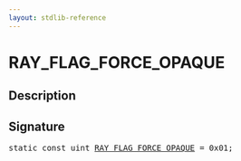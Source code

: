 ```yaml
---
layout: stdlib-reference
---
```


# RAY_FLAG_FORCE_OPAQUE

## Description



## Signature
<pre>
<span class='code_keyword'>static</span> <span class='code_keyword'>const</span> <span class="code_keyword">uint</span> <a href="/stdlib-reference/global-decls/ray_flag_force_opaque-01245679abcdfghijk" class="code_var">RAY_FLAG_FORCE_OPAQUE</a> = 0x01;
</pre>

